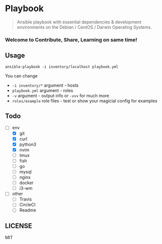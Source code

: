 # Playbook

> Ansible playbook with essential dependencies & development environments on the Debian / CentOS / Darwin Operating Systems.

### Welcome to Contribute, Share, Learning on same time!

## Usage

```shell
ansible-playbook -i inventory/localhost playbook.yml
```

You can change

* `-i inventory/*` argument - hosts
* `playbook.yml` argument - roles
* `-v` argument - output info or `-vvv` for much more
* `roles/example` role files - test or show your magicial config for examples

## Todo

* [ ] env
  * [x] git
  * [x] curl
  * [x] python3
  * [x] nvim
  * [ ] tmux
  * [ ] fish
  * [ ] go
  * [ ] mysql
  * [ ] nginx
  * [ ] docker
  * [ ] i3-wm
* [ ] other
  * [ ] Travis
  * [ ] CircleCI
  * [ ] Readme

## LICENSE

MIT

